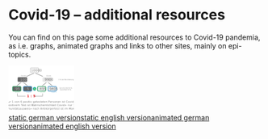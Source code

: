 <html lang="en">
<head>
  <meta charset="utf-8">

  <title>Covid-19</title>
  <meta name="description" content="Resources">
  <meta name="author" content="Markus Schenker, Phi Network">
 <link rel="stylesheet" href="css/main.css">
</head>

<body>
  <h1>Covid-19 – additional resources</h1>
  <p>You can find on this page some additional resources to Covid-19 pandemia, as i.e. graphs, animated graphs and links to other sites, mainly on epi-topics.
  <div style="float:left;"><img src="images/aksmall.png" style="width:130px;"></div>
  <div style="float:left;"><a href="#" target="_blank">static german version</a><a href="#" target="_blank">static english version</a><a href="#" target="_blank">animated german version</a><a href="#" target="_blank">animated english version</a>
